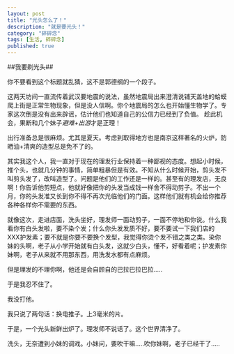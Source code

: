 ```yaml
---
layout: post
title: "光头怎么了！"
description: "就是要光头！"
category: "碎碎念"
tags: [生活, 碎碎念]
published: true
---
```


##我要剃光头##

你不要看到这个标题就乱猜，这不是郭德纲的一个段子。

这两天坊间一直流传着武汉要地震的说法，虽然地震局出来澄清说铺天盖地的蛤蟆爬上街是正常生物现象，但是没人信啊。你个地震局的怎么也开始懂生物学了。专家这次倒是没有出来辟谣，估计他们也知道自己的公信力已经到了负值。
趁此机会，果断和几个妹子*避难+出游*才是正理！

出行准备总是很麻烦。尤其是夏天。考虑到取得地方也是南京这样著名的火炉，防晒油+清爽的造型总是免不了的。

其实我这个人，我一直对于现在的理发行业保持着一种鄙视的态度。想起小时候，推个头，也就几分钟的事情，简单粗暴但是有效。不知从什么时候开始，剪头发不叫剪头发了，改叫造型了。问题是他们的工作还是一样的。甚至有的理发店，无良啊！你告诉他剪短点，他就好像把你的头发当成钱一样舍不得动剪子。不出一个月，你的头发准又长到你不得不再次光临他们的门面。这样他们就有机会给你推荐各种各样你不需要的东西。

就像这次，走进店面，洗头坐好，理发师一面动剪子，一面不停地和你说。什么我看你有白头发啦，要不染个发；什么你头发发质不好，要不要试一下我们店的XXX护发素；要不就是你要不要换个发型，我觉得你烫个发不错之类之类。染你妹的头啊，老子从小学开始就有白头发，这就少白头，懂不，好看着呢；护发素你妹啊，老子从来就不用那东西，用洗发水都有点麻烦。

但是理发的不理你啊，他还是会自顾自的巴拉巴拉巴拉.....

于是我忍不住了。

我没打他。

我只说了两句话：换电推子。上3毫米的片。

于是，一个光头新鲜出炉了。理发师不说话了。这个世界清净了。

洗头，无奈遭到小妹的调戏。小妹问，要吹干嘛.....吹你妹啊，老子已经干了.....



